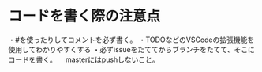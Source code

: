 # コードを書く際の注意点
・#を使ったりしてコメントを必ず書く。
・TODOなどのVSCodeの拡張機能を使用してわかりやすくする
・必ずissueをたててからブランチをたてて、そこにコードを書く。
　masterにはpushしないこと。
